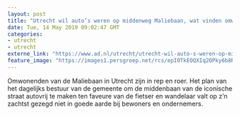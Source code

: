 ```yaml
---
layout: post
title: "Utrecht wil auto’s weren op middenweg Maliebaan, wat vinden omwonenden en ondernemers?"
date: Tue, 14 May 2019 09:02:47 GMT
categories: 
- utrecht 
- utrecht 
externe_link: "https://www.ad.nl/utrecht/utrecht-wil-auto-s-weren-op-middenweg-maliebaan-wat-vinden-omwonenden-en-ondernemers~a7073815/"
feature_image: "https://images1.persgroep.net/rcs/epI0TkEOQXIq2OPky6b8RIIYtcg/diocontent/148256627/_fitwidth/400/?appId=21791a8992982cd8da851550a453bd7f&quality=0.7"
---
```


Omwonenden van de Maliebaan in Utrecht zijn in rep en roer. Het plan van het dagelijks bestuur van de gemeente om de middenbaan van de iconische straat autovrij te maken ten faveure van de fietser en wandelaar valt op z’n zachtst gezegd niet in goede aarde bij bewoners en ondernemers.

